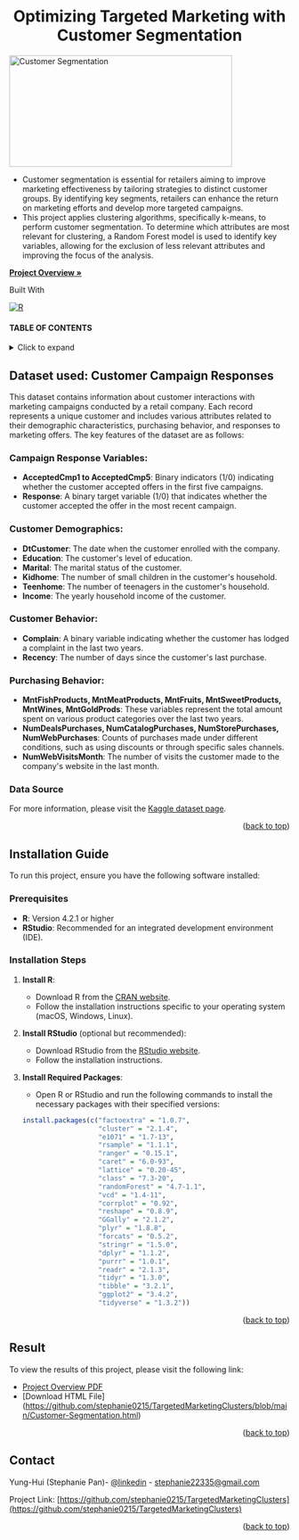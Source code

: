<!-- Improved compatibility of back to top link: See: https://github.com/othneildrew/Best-README-Template/pull/73 -->
<a id="readme-top"></a>



<!-- PROJECT SHIELDS -->
<!--
*** I'm using markdown "reference style" links for readability.
*** Reference links are enclosed in brackets [ ] instead of parentheses ( ).
*** See the bottom of this document for the declaration of the reference variables
*** for contributors-url, forks-url, etc. This is an optional, concise syntax you may use.
*** https://www.markdownguide.org/basic-syntax/#reference-style-links
-->



<h1 align="center">Optimizing Targeted Marketing with Customer Segmentation</h1>
<div align = "center" style="text-align: left;" >
  <a href="https://github.com/stephanie0215/TargetedMarketingClusters/blob/main/Customer%20Segmentation.Rmd">
      <img src="https://www.tidio.com/wp-content/uploads/Customer-segmentation-min.png" alt="Customer Segmentation" width="400" height="200">
  </a>

<ul>
  <li>Customer segmentation is essential for retailers aiming to improve marketing effectiveness by tailoring strategies to distinct customer groups. By identifying key segments, retailers can enhance the return on marketing efforts and develop more targeted campaigns.</li>
  <li>This project applies clustering algorithms, specifically k-means, to perform customer segmentation. To determine which attributes are most relevant for clustering, a Random Forest model is used to identify key variables, allowing for the exclusion of less relevant attributes and improving the focus of the analysis.</li>
</ul>
<a href="https://github.com/stephanie0215/TargetedMarketingClusters/blob/main/Targeted_Marketing_Segmentation_Overview.pdf"><strong>Project Overview »</strong></a>

</div>

Built With

[![R](https://img.shields.io/badge/R-276DC3?style=for-the-badge&logo=r&logoColor=white)](https://www.r-project.org/)




<!-- TABLE OF CONTENTS -->
#### **TABLE OF CONTENTS**
<details>
  <summary>Click to expand</summary>
  <ol>
    <li>
      <a href="#dataset-used">Dataset used</a>
      <ul>
        <li><a href="#data-source">Data Source</a></li>
      </ul>
    </li>
    <li>
      <a href="#installation-guide">Installation Guide</a>
      <ul>
        <li><a href="#prerequisites">Prerequisites</a></li>
        <li><a href="#installation-steps"> Installation Steps</a></li>
      </ul>
    </li>
    <li><a href="#result">Result</a></li>
    <li><a href="#contact">Contact</a></li>
  </ol>
</details>



<!-- ABOUT THE PROJECT -->
## Dataset used: Customer Campaign Responses

This dataset contains information about customer interactions with marketing campaigns conducted by a retail company. Each record represents a unique customer and includes various attributes related to their demographic characteristics, purchasing behavior, and responses to marketing offers. 
The key features of the dataset are as follows:
### Campaign Response Variables:
- **AcceptedCmp1 to AcceptedCmp5**: Binary indicators (1/0) indicating whether the customer accepted offers in the first five campaigns.
- **Response**: A binary target variable (1/0) that indicates whether the customer accepted the offer in the most recent campaign.

### Customer Demographics:
- **DtCustomer**: The date when the customer enrolled with the company.
- **Education**: The customer's level of education.
- **Marital**: The marital status of the customer.
- **Kidhome**: The number of small children in the customer's household.
- **Teenhome**: The number of teenagers in the customer's household.
- **Income**: The yearly household income of the customer.

### Customer Behavior:
- **Complain**: A binary variable indicating whether the customer has lodged a complaint in the last two years.
- **Recency**: The number of days since the customer's last purchase.

### Purchasing Behavior:
- **MntFishProducts, MntMeatProducts, MntFruits, MntSweetProducts, MntWines, MntGoldProds**: These variables represent the total amount spent on various product categories over the last two years.
- **NumDealsPurchases, NumCatalogPurchases, NumStorePurchases, NumWebPurchases**: Counts of purchases made under different conditions, such as using discounts or through specific sales channels.
- **NumWebVisitsMonth**: The number of visits the customer made to the company's website in the last month.


### Data Source
For more information, please visit the [Kaggle dataset page](https://www.kaggle.com/datasets/rodsaldanha/arketing-campaign/data).


<p align="right">(<a href="#readme-top">back to top</a>)</p>



<!-- GETTING STARTED -->
## Installation Guide

To run this project, ensure you have the following software installed:

### Prerequisites

- **R**: Version 4.2.1 or higher
- **RStudio**: Recommended for an integrated development environment (IDE).

### Installation Steps

1. **Install R**:
   - Download R from the [CRAN website](https://cran.r-project.org/).
   - Follow the installation instructions specific to your operating system (macOS, Windows, Linux).

2. **Install RStudio** (optional but recommended):
   - Download RStudio from the [RStudio website](https://www.rstudio.com/products/rstudio/download/).
   - Follow the installation instructions.

3. **Install Required Packages**:
   - Open R or RStudio and run the following commands to install the necessary packages with their specified versions:

   ```R
   install.packages(c("factoextra" = "1.0.7", 
                      "cluster" = "2.1.4", 
                      "e1071" = "1.7-13", 
                      "rsample" = "1.1.1", 
                      "ranger" = "0.15.1", 
                      "caret" = "6.0-93", 
                      "lattice" = "0.20-45", 
                      "class" = "7.3-20", 
                      "randomForest" = "4.7-1.1", 
                      "vcd" = "1.4-11", 
                      "corrplot" = "0.92", 
                      "reshape" = "0.8.9", 
                      "GGally" = "2.1.2", 
                      "plyr" = "1.8.8", 
                      "forcats" = "0.5.2", 
                      "stringr" = "1.5.0", 
                      "dplyr" = "1.1.2", 
                      "purrr" = "1.0.1", 
                      "readr" = "2.1.3", 
                      "tidyr" = "1.3.0", 
                      "tibble" = "3.2.1", 
                      "ggplot2" = "3.4.2", 
                      "tidyverse" = "1.3.2"))


<p align="right">(<a href="#readme-top">back to top</a>)</p>



<!-- Result-->
## Result

To view the results of this project, please visit the following link:
- [Project Overview PDF](https://github.com/stephanie0215/TargetedMarketingClusters/blob/main/Targeted_Marketing_Segmentation_Overview.pdf)
- [Download HTML File] (https://github.com/stephanie0215/TargetedMarketingClusters/blob/main/Customer-Segmentation.html)

<p align="right">(<a href="#readme-top">back to top</a>)</p>


<!-- CONTACT -->
## Contact

Yung-Hui (Stephanie Pan)- [@linkedin](https://www.linkedin.com/in/stephanieyhpan) - stephanie22335@gmail.com

Project Link: [https://github.com/stephanie0215/TargetedMarketingClusters](https://github.com/stephanie0215/TargetedMarketingClusters)

<p align="right">(<a href="#readme-top">back to top</a>)</p>




